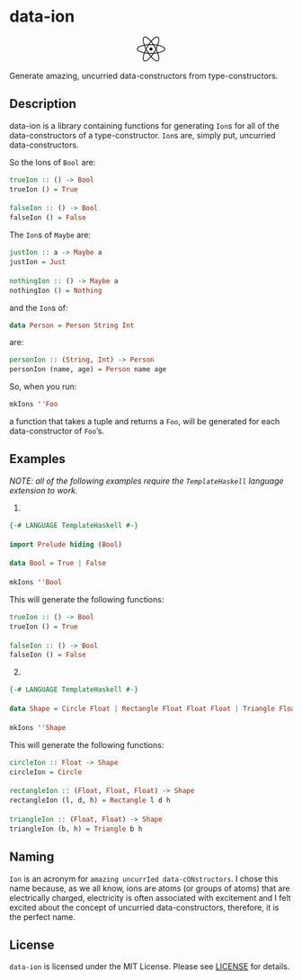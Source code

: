 # data-ion
<p align="center"><img src="./data-ion.png" alt="data-ion logo"/></p>

Generate amazing, uncurried data-constructors from type-constructors.

## Description
 data-ion is a library containing functions for generating `Ion`s for all
 of the data-constructors of a type-constructor. `Ion`s are, simply put,
 uncurried data-constructors.

 So the Ions of `Bool` are:

 ```haskell
 trueIon :: () -> Bool
 trueIon () = True

 falseIon :: () -> Bool
 falseIon () = False
 ```

 The `Ion`s of `Maybe` are:

 ```haskell
 justIon :: a -> Maybe a
 justIon = Just

 nothingIon :: () -> Maybe a
 nothingIon () = Nothing
 ```

 and the `Ion`s of:

 ```haskell
 data Person = Person String Int
 ```

 are:

 ```haskell
 personIon :: (String, Int) -> Person
 personIon (name, age) = Person name age
 ```

 So, when you run:

 ```haskell
 mkIons ''Foo
 ```

 a function that takes a tuple and returns a `Foo`, will be generated for each data-constructor of `Foo`’s.

## Examples
 *NOTE: all of the following examples require the `TemplateHaskell` language extension to work.*

 1.
  ```haskell
  {-# LANGUAGE TemplateHaskell #-}

  import Prelude hiding (Bool)

  data Bool = True | False
 
  mkIons ''Bool
  ```
  This will generate the following functions:
  ```haskell
  trueIon :: () -> Bool
  trueIon () = True

  falseIon :: () -> Bool
  falseIon () = False
  ```
 2.
  ```haskell
  {-# LANGUAGE TemplateHaskell #-}

  data Shape = Circle Float | Rectangle Float Float Float | Triangle Float Float
  
  mkIons ''Shape
  ```
  This will generate the following functions:

  ```haskell
  circleIon :: Float -> Shape
  circleIon = Circle

  rectangleIon :: (Float, Float, Float) -> Shape
  rectangleIon (l, d, h) = Rectangle l d h

  triangleIon :: (Float, Float) -> Shape
  triangleIon (b, h) = Triangle b h
  ```

## Naming
 `Ion` is an acronym for `amazing uncurrIed data-cONstructors`.
 I chose this name because, as we all know, ions are atoms (or groups of atoms) that are electrically charged, electricity is often associated with excitement and I felt excited about the concept of uncurried data-constructors, therefore, it is the perfect name.

## License
 `data-ion` is licensed under the MIT License.
 Please see [LICENSE](./LICENSE) for details.
